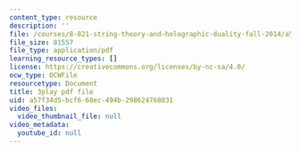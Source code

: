 ```yaml
---
content_type: resource
description: ''
file: /courses/8-821-string-theory-and-holographic-duality-fall-2014/a57f34d5bcf668ec494b298624768031_jhyWwA_bJ5A.pdf
file_size: 81557
file_type: application/pdf
learning_resource_types: []
license: https://creativecommons.org/licenses/by-nc-sa/4.0/
ocw_type: OCWFile
resourcetype: Document
title: 3play pdf file
uid: a57f34d5-bcf6-68ec-494b-298624768031
video_files:
  video_thumbnail_file: null
video_metadata:
  youtube_id: null
---
```

